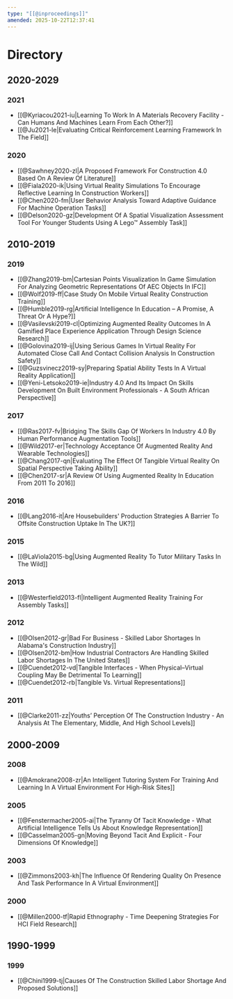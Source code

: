 ```yaml
---
type: "[[@inproceedings]]"
amended: 2025-10-22T12:37:41
---
```


# Directory
## 2020-2029
### 2021
- [[@Kyriacou2021-iu|Learning To Work In A Materials Recovery Facility - Can Humans And Machines Learn From Each Other?]]
- [[@Ju2021-le|Evaluating Critical Reinforcement Learning Framework In The Field]]
### 2020
- [[@Sawhney2020-zl|A Proposed Framework For Construction 4.0 Based On A Review Of Literature]]
- [[@Fiala2020-ik|Using Virtual Reality Simulations To Encourage Reflective Learning In Construction Workers]]
- [[@Chen2020-fm|User Behavior Analysis Toward Adaptive Guidance For Machine Operation Tasks]]
- [[@Delson2020-gz|Development Of A Spatial Visualization Assessment Tool For Younger Students Using A Lego™ Assembly Task]]
## 2010-2019
### 2019
- [[@Zhang2019-bm|Cartesian Points Visualization In Game Simulation For Analyzing Geometric Representations Of AEC Objects In IFC]]
- [[@Wolf2019-ff|Case Study On Mobile Virtual Reality Construction Training]]
- [[@Humble2019-rg|Artificial Intelligence In Education – A Promise, A Threat Or A Hype?]]
- [[@Vasilevski2019-cl|Optimizing Augmented Reality Outcomes In A Gamified Place Experience Application Through Design Science Research]]
- [[@Golovina2019-ij|Using Serious Games In Virtual Reality For Automated Close Call And Contact Collision Analysis In Construction Safety]]
- [[@Guzsvinecz2019-sy|Preparing Spatial Ability Tests In A Virtual Reality Application]]
- [[@Yeni-Letsoko2019-ie|Industry 4.0 And Its Impact On Skills Development On Built Environment Professionals - A South African Perspective]]
### 2017
- [[@Ras2017-fv|Bridging The Skills Gap Of Workers In Industry 4.0 By Human Performance Augmentation Tools]]
- [[@Wild2017-er|Technology Acceptance Of Augmented Reality And Wearable Technologies]]
- [[@Chang2017-qn|Evaluating The Effect Of Tangible Virtual Reality On Spatial Perspective Taking Ability]]
- [[@Chen2017-sr|A Review Of Using Augmented Reality In Education From 2011 To 2016]]
### 2016
- [[@Lang2016-it|Are Housebuilders' Production Strategies A Barrier To Offsite Construction Uptake In The UK?]]
### 2015
- [[@LaViola2015-bg|Using Augmented Reality To Tutor Military Tasks In The Wild]]
### 2013
- [[@Westerfield2013-fl|Intelligent Augmented Reality Training For Assembly Tasks]]
### 2012
- [[@Olsen2012-gr|Bad For Business - Skilled Labor Shortages In Alabama's Construction Industry]]
- [[@Olsen2012-bm|How Industrial Contractors Are Handling Skilled Labor Shortages In The United States]]
- [[@Cuendet2012-vd|Tangible Interfaces - When Physical–Virtual Coupling May Be Detrimental To Learning]]
- [[@Cuendet2012-rb|Tangible Vs. Virtual Representations]]
### 2011
- [[@Clarke2011-zz|Youths’ Perception Of The Construction Industry - An Analysis At The Elementary, Middle, And High School Levels]]
## 2000-2009
### 2008
- [[@Amokrane2008-zr|An Intelligent Tutoring System For Training And Learning In A Virtual Environment For High-Risk Sites]]
### 2005
- [[@Fenstermacher2005-ai|The Tyranny Of Tacit Knowledge - What Artificial Intelligence Tells Us About Knowledge Representation]]
- [[@Casselman2005-gn|Moving Beyond Tacit And Explicit - Four Dimensions Of Knowledge]]
### 2003
- [[@Zimmons2003-kh|The Influence Of Rendering Quality On Presence And Task Performance In A Virtual Environment]]
### 2000
- [[@Millen2000-tf|Rapid Ethnography - Time Deepening Strategies For HCI Field Research]]
## 1990-1999
### 1999
- [[@Chini1999-tj|Causes Of The Construction Skilled Labor Shortage And Proposed Solutions]]

